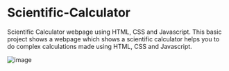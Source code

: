 # Scientific-Calculator
Scientific Calculator webpage using HTML, CSS and Javascript.
This basic project shows a webpage which shows a scientific calculator helps you to do complex calculations made using HTML, CSS and Javascript.

![image](https://user-images.githubusercontent.com/73743843/121664218-e176eb80-cac4-11eb-9546-38e715e118c2.png)

